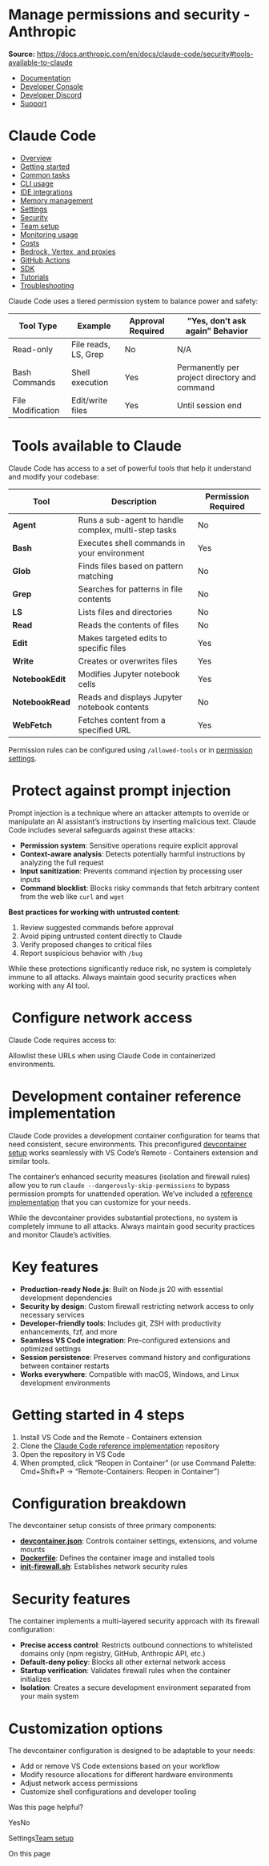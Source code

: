 # Manage permissions and security - Anthropic

**Source:** https://docs.anthropic.com/en/docs/claude-code/security#tools-available-to-claude

- [Documentation](/en/home)
- [Developer Console](https://console.anthropic.com/)
- [Developer Discord](https://www.anthropic.com/discord)
- [Support](https://support.anthropic.com/)

# Claude Code

* [Overview](/en/docs/claude-code/overview)
* [Getting started](/en/docs/claude-code/getting-started)
* [Common tasks](/en/docs/claude-code/common-tasks)
* [CLI usage](/en/docs/claude-code/cli-usage)
* [IDE integrations](/en/docs/claude-code/ide-integrations)
* [Memory management](/en/docs/claude-code/memory)
* [Settings](/en/docs/claude-code/settings)
* [Security](/en/docs/claude-code/security)
* [Team setup](/en/docs/claude-code/team)
* [Monitoring usage](/en/docs/claude-code/monitoring-usage)
* [Costs](/en/docs/claude-code/costs)
* [Bedrock, Vertex, and proxies](/en/docs/claude-code/bedrock-vertex-proxies)
* [GitHub Actions](/en/docs/claude-code/github-actions)
* [SDK](/en/docs/claude-code/sdk)
* [Tutorials](/en/docs/claude-code/tutorials)
* [Troubleshooting](/en/docs/claude-code/troubleshooting)

Claude Code uses a tiered permission system to balance power and safety:

| Tool Type | Example | Approval Required | ”Yes, don’t ask again” Behavior |
| --- | --- | --- | --- |
| Read-only | File reads, LS, Grep | No | N/A |
| Bash Commands | Shell execution | Yes | Permanently per project directory and command |
| File Modification | Edit/write files | Yes | Until session end |

# [​](#tools-available-to-claude) Tools available to Claude

Claude Code has access to a set of powerful tools that help it understand and modify your codebase:

| Tool | Description | Permission Required |
| --- | --- | --- |
| **Agent** | Runs a sub-agent to handle complex, multi-step tasks | No |
| **Bash** | Executes shell commands in your environment | Yes |
| **Glob** | Finds files based on pattern matching | No |
| **Grep** | Searches for patterns in file contents | No |
| **LS** | Lists files and directories | No |
| **Read** | Reads the contents of files | No |
| **Edit** | Makes targeted edits to specific files | Yes |
| **Write** | Creates or overwrites files | Yes |
| **NotebookEdit** | Modifies Jupyter notebook cells | Yes |
| **NotebookRead** | Reads and displays Jupyter notebook contents | No |
| **WebFetch** | Fetches content from a specified URL | Yes |

Permission rules can be configured using `/allowed-tools` or in [permission settings](/en/docs/claude-code/settings#permissions).

# [​](#protect-against-prompt-injection) Protect against prompt injection

Prompt injection is a technique where an attacker attempts to override or manipulate an AI assistant’s instructions by inserting malicious text. Claude Code includes several safeguards against these attacks:

* **Permission system**: Sensitive operations require explicit approval
* **Context-aware analysis**: Detects potentially harmful instructions by analyzing the full request
* **Input sanitization**: Prevents command injection by processing user inputs
* **Command blocklist**: Blocks risky commands that fetch arbitrary content from the web like `curl` and `wget`

**Best practices for working with untrusted content**:

1. Review suggested commands before approval
2. Avoid piping untrusted content directly to Claude
3. Verify proposed changes to critical files
4. Report suspicious behavior with `/bug`

While these protections significantly reduce risk, no system is completely
immune to all attacks. Always maintain good security practices when working
with any AI tool.

# [​](#configure-network-access) Configure network access

Claude Code requires access to:

Allowlist these URLs when using Claude Code in containerized environments.

# [​](#development-container-reference-implementation) Development container reference implementation

Claude Code provides a development container configuration for teams that need consistent, secure environments. This preconfigured [devcontainer setup](https://code.visualstudio.com/docs/devcontainers/containers) works seamlessly with VS Code’s Remote - Containers extension and similar tools.

The container’s enhanced security measures (isolation and firewall rules) allow you to run `claude --dangerously-skip-permissions` to bypass permission prompts for unattended operation. We’ve included a [reference implementation](https://github.com/anthropics/claude-code/tree/main/.devcontainer) that you can customize for your needs.

While the devcontainer provides substantial protections, no system is
completely immune to all attacks. Always maintain good security practices and
monitor Claude’s activities.

# [​](#key-features) Key features

* **Production-ready Node.js**: Built on Node.js 20 with essential development dependencies
* **Security by design**: Custom firewall restricting network access to only necessary services
* **Developer-friendly tools**: Includes git, ZSH with productivity enhancements, fzf, and more
* **Seamless VS Code integration**: Pre-configured extensions and optimized settings
* **Session persistence**: Preserves command history and configurations between container restarts
* **Works everywhere**: Compatible with macOS, Windows, and Linux development environments

# [​](#getting-started-in-4-steps) Getting started in 4 steps

1. Install VS Code and the Remote - Containers extension
2. Clone the [Claude Code reference implementation](https://github.com/anthropics/claude-code/tree/main/.devcontainer) repository
3. Open the repository in VS Code
4. When prompted, click “Reopen in Container” (or use Command Palette: Cmd+Shift+P → “Remote-Containers: Reopen in Container”)

# [​](#configuration-breakdown) Configuration breakdown

The devcontainer setup consists of three primary components:

* [**devcontainer.json**](https://github.com/anthropics/claude-code/blob/main/.devcontainer/devcontainer.json): Controls container settings, extensions, and volume mounts
* [**Dockerfile**](https://github.com/anthropics/claude-code/blob/main/.devcontainer/Dockerfile): Defines the container image and installed tools
* [**init-firewall.sh**](https://github.com/anthropics/claude-code/blob/main/.devcontainer/init-firewall.sh): Establishes network security rules

# [​](#security-features) Security features

The container implements a multi-layered security approach with its firewall configuration:

* **Precise access control**: Restricts outbound connections to whitelisted domains only (npm registry, GitHub, Anthropic API, etc.)
* **Default-deny policy**: Blocks all other external network access
* **Startup verification**: Validates firewall rules when the container initializes
* **Isolation**: Creates a secure development environment separated from your main system

# [​](#customization-options) Customization options

The devcontainer configuration is designed to be adaptable to your needs:

* Add or remove VS Code extensions based on your workflow
* Modify resource allocations for different hardware environments
* Adjust network access permissions
* Customize shell configurations and developer tooling

Was this page helpful?

YesNo

Settings[Team setup](/en/docs/claude-code/team)

On this page
